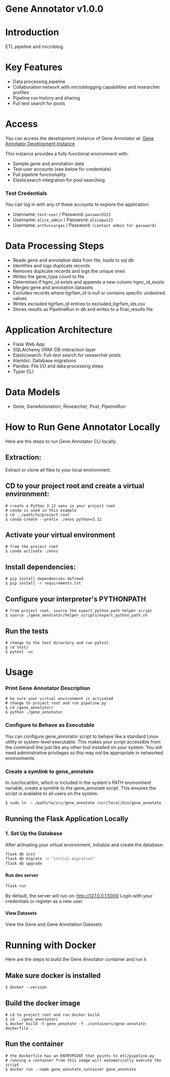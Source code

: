 # Gene Annotator v1.0.0

# Introduction
ETL pipeline and microblog

# Key Features
- Data processing pipeline
- Collaboration network with microblogging capabilities and researcher profiles
- Pipeline run history and sharing
- Full text search for posts

# Access
You can access the development instance of Gene Annotator at:
[Gene Annotator Development Instance](http://gene-annotator-lb-1630757355.us-east-1.elb.amazonaws.com:8000/auth/login?next=%2F)

This instance provides a fully functional environment with:
- Sample gene and annotation data
- Test user accounts (see below for credentials)
- Full pipeline functionality
- Elasticsearch integration for post searching

### Test Credentials
You can log in with any of these accounts to explore the application:
- Username: `test-user` / Password: `password123`
- Username: `alice_admin` / Password: `alicepw123`
- Username: `arthurvargas` / Password: `(contact admin for password)`

# Data Processing Steps
- Reads gene and annotation data from file, loads to sql db
- Identifies and logs duplicate records
- Removes duplicate records and logs the unique ones
- Writes the gene_type count to file
- Determines if hgnc_id exists and appends a new column hgnc_id_exists
- Merges gene and annotation datasets
- Excludes records where tigrfam_id is null or contains specific undesired values
- Writes excluded tigrfam_id entries to excluded_tigrfam_ids.csv
- Stores results as PipelineRun in db and writes to a final_results file

# Application Architecture
- Flask Web App
- SQLAlchemy ORM: DB interaction layer
- Elasticsearch: Full-text search for researcher posts
- Alembic: Database migrations
- Pandas: File I/O and data processing steps
- Typer CLI

# Data Models
- Gene, GeneAnnotation, Researcher, Post, PipeineRun

# How to Run Gene Annotator Locally
Here are the steps to run Gene Annotator CLI locally. 
    
## Extraction: 
Extract or clone all files to your local environment.
## CD to your project root and create a virtual environment: 
    # create a Python 3.12 venv in your project root
    # conda is used in this example
    $ cd ../path/to/project-root
    $ conda create --prefix ./envs python=3.12
## Activate your virtual environment
    # from the project root
    $ conda activate ./envs
## Install dependencies:
    # pip install dependencies defined
    $ pip install -r requirements.txt
## Configure your interpreter's PYTHONPATH
    # from project root, source the export_python_path helper script 
    $ source ./gene_annotator/helper_scripts/export_python_path.sh
## Run the tests
    # change to the test directory and run pytest.
    $ cd test/
    $ pytest -vv

# Usage

### Print Gene Annotator Description
    # be sure your virtual environment is activated
    # change to project root and run pipeline.py
    $ cd /gene_annotator/
    $ python ./gene_annotator

### Configure to Behave as Executable
You can configure gene_annotator script to behave like a standard Linux utility or system-level executable. This makes your script accessible from the command line just like any other tool installed on your system. You will need administrative privileges so this may not be appropriate in networked environments. 

### Create a symlink to gene_annotate
In /usr/local/bin, which is included in the system's PATH environment variable, create a symlink to the gene_annotate script. This ensures the script is available to all users on the system.

```sh
$ sudo ln -s /path/to/src/gene_annotate /usr/local/bin/gene_annotate
```

## Running the Flask Application Locally

### 1. Set Up the Database
After activating your virtual environment, initialize and create the database:

```sh
flask db init
flask db migrate -m "initial migration"
flask db upgrade
```

#### Run dev server
```sh
flask run
```
By default, the server will run on: http://127.0.0.1:5000
Login with your credentials or register as a new user.

#### View Datasets
View the Gene and Gene Annotation Datasets

# Running with Docker
Here are the steps to build the Gene Annotator container and run it

## Make sure docker is installed
    $ docker --version

## Build the docker image
    # cd to project root and run docker build
    $ cd ../gene_annotator/
    $ docker build -t gene_annotate -f ./containers/gene-annotate-dockerfile .

## Run the container
    # the Dockerfile has an ENTRYPOINT that points to etl/pipeline.py
    # running a container from this image will automatically execute the script
    $ docker run --name gene_annotate_container gene_annotate

